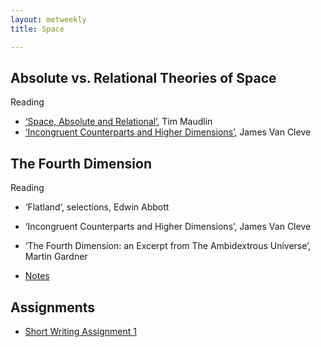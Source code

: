 ```yaml
---
layout: metweekly
title: Space

---
```



## Absolute vs. Relational Theories of Space

Reading
+ [‘Space, Absolute and Relational’,](Maud.pdf) Tim Maudlin
+ [‘Incongruent Counterparts and Higher Dimensions’,](Cleve.pdf) James Van Cleve


## The Fourth Dimension
Reading
+  ‘Flatland’, selections, Edwin Abbott
+ ‘Incongruent Counterparts and Higher Dimensions’, James Van Cleve
+ ‘The Fourth Dimension: an Excerpt from The Ambidextrous Universe’,
Martin Gardner

+ [Notes](handout.pdf)

## Assignments
+ [Short Writing Assignment 1](SW1)
